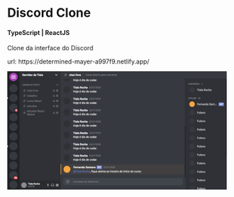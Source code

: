 <h1>Discord Clone</h1>
  
<h4>TypeScript | ReactJS</h4>

<p>Clone da interface do Discord</p>
<p>url: https://determined-mayer-a997f9.netlify.app/</p>

 ![](tela.png)

